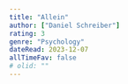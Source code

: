 ```yaml
---
title: "Allein"
author: ["Daniel Schreiber"]
rating: 3
genre: "Psychology"
dateRead: 2023-12-07
allTimeFav: false
# olid: ""
---
```

